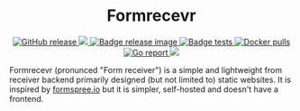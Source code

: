 <h1 align="center">
    Formrecevr
</h1>

<p align="center">
    <a href="https://github.com/dorianim/formrecevr/releases/latest">
        <img src="https://img.shields.io/github/v/release/dorianim/formrecevr?logo=github&logoColor=white" alt="GitHub release"/>
    </a>
    <a href="https://www.gnu.org/licenses/agpl-3.0">
        <img src="https://img.shields.io/badge/License-AGPL%20v3-blue.svg" />
    </a>
    <a href="https://github.com/dorianim/formrecevr/actions/workflows/release.yml">
        <img src="https://github.com/dorianim/formrecevr/actions/workflows/release.yml/badge.svg" alt="Badge release image" />
    </a>
    <a href="https://github.com/dorianim/formrecevr/actions/workflows/tests.yml">
        <img src="https://github.com/dorianim/formrecevr/actions/workflows/tests.yml/badge.svg" alt="Badge tests">
    </a>
    <a href="https://hub.docker.com/r/dorianim/formrecevr">
        <img src="https://img.shields.io/docker/pulls/dorianim/formrecevr.svg" alt="Docker pulls" />
    </a>
    <a href="https://goreportcard.com/report/github.com/dorianim/formrecevr">
        <img src="https://img.shields.io/badge/go%20report-A+-brightgreen.svg?style=flat" alt="Go report" />
    </a>
    <a href="https://codecov.io/gh/dorianim/formrecevr">
        <img src="https://codecov.io/gh/dorianim/formrecevr/branch/main/graph/badge.svg?token=LJLPYEELOP"/>
    </a>
</p>

Formrecevr (pronunced "Form receiver") is a simple and lightweight from receiver backend primarily designed (but not limited to) static websites. It is inspired by [formspree.io](formspree.io) but it is simpler, self-hosted and doesn't have a frontend.